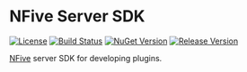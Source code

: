 # NFive Server SDK
[![License](https://img.shields.io/github/license/NFive/SDK.Server.svg)](LICENSE)
[![Build Status](https://img.shields.io/appveyor/ci/NFive/sdk-server.svg)](https://ci.appveyor.com/project/NFive/sdk-server)
[![NuGet Version](https://img.shields.io/nuget/v/NFive/SDK.Server.svg)](https://www.nuget.org/packages/NFive.SDK.Server)
[![Release Version](https://img.shields.io/github/release/NFive/SDK.Server/all.svg)](https://github.com/NFive/SDK.Server/releases)

[NFive](https://nfive.github.io/) server SDK for developing plugins.
